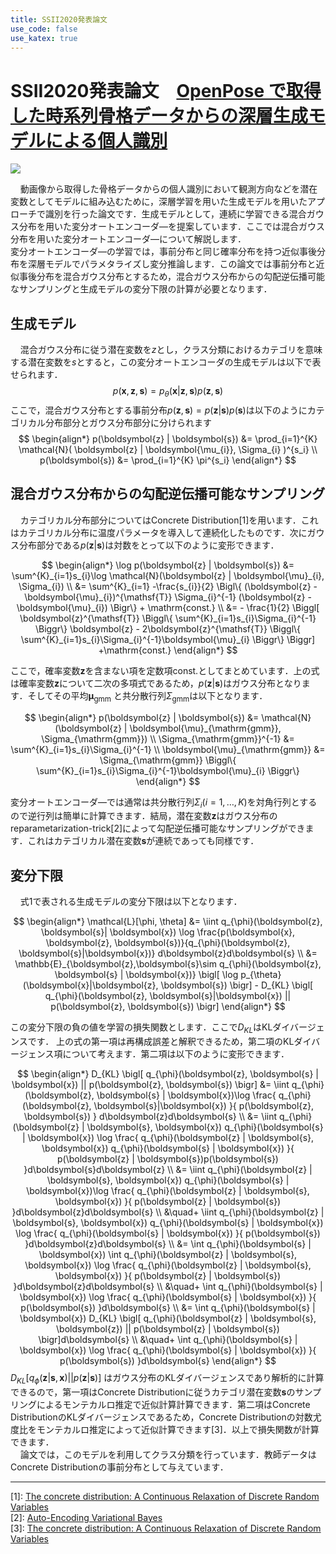 ```yaml
---
title: SSII2020発表論文
use_code: false
use_katex: true
---
```

# SSII2020発表論文　[OpenPose で取得した時系列骨格データからの深層生成モデルによる個人識別](https://www.dropbox.com/s/6zbfsjm7c0biine/OpenPose%E3%82%92%E7%94%A8%E3%81%84%E3%81%9F%E9%AA%A8%E6%A0%BC%E3%83%87%E3%83%BC%E3%82%BF%E3%81%8B%E3%82%89%E3%81%AE%E6%B7%B1%E5%B1%A4%E7%94%9F%E6%88%90%E3%83%A2%E3%83%87%E3%83%AB%E3%81%AB%E3%82%88%E3%82%8B%E5%80%8B%E4%BA%BA%E8%AD%98%E5%88%A5.pdf?dl=0)

<img src="https://dl.dropboxusercontent.com/s/1zg7wnch9ewyk44/full_model_structure_modified.png">

<span>&nbsp;&nbsp;&nbsp;&nbsp;</span>動画像から取得した骨格データからの個人識別において観測方向などを潜在変数としてモデルに組み込むために，深層学習を用いた生成モデルを用いたアプローチで識別を行った論文です．生成モデルとして，連続に学習できる混合ガウス分布を用いた変分オートエンコーダ―を提案しています．ここでは混合ガウス分布を用いた変分オートエンコーダ―について解説します．  
変分オートエンコーダ―の学習では，事前分布と同じ確率分布を持つ近似事後分布を深層モデルでパラメタライズし変分推論します．この論文では事前分布と近似事後分布を混合ガウス分布とするため，混合ガウス分布からの勾配逆伝播可能なサンプリングと生成モデルの変分下限の計算が必要となります．

## 生成モデル
<span>&nbsp;&nbsp;&nbsp;&nbsp;</span>混合ガウス分布に従う潜在変数を$z$とし，クラス分類におけるカテゴリを意味する潜在変数を$s$とすると，この変分オートエンコーダの生成モデルは以下で表せられます．
$$
\begin{equation*}
p(\boldsymbol{x}, \boldsymbol{z}, \boldsymbol{s})= p_{\theta}(\boldsymbol{x}|\boldsymbol{z},\boldsymbol{s})p(\boldsymbol{z}, \boldsymbol{s}) \tag{1}
\end{equation*}
$$
ここで，混合ガウス分布とする事前分布$p(\boldsymbol{z}, \boldsymbol{s})=p(\boldsymbol{z}|\boldsymbol{s})p(\boldsymbol{s})$は以下のようにカテゴリカル分布部分とガウス分布部分に分けられます
$$
\begin{align*}
p(\boldsymbol{z} | \boldsymbol{s}) &= 
\prod_{i=1}^{K} \mathcal{N}(
    \boldsymbol{z} | \boldsymbol{\mu_{i}}, \Sigma_{i}
)^{s_i} \\
p(\boldsymbol{s}) &= \prod_{i=1}^{K} \pi^{s_i}
\end{align*}
$$

## 混合ガウス分布からの勾配逆伝播可能なサンプリング
<span>&nbsp;&nbsp;&nbsp;&nbsp;</span>カテゴリカル分布部分についてはConcrete Distribution[1]を用います．これはカテゴリカル分布に温度パラメータを導入して連続化したものです．次にガウス分布部分である$p(\boldsymbol{z} | \boldsymbol{s})$は対数をとって以下のように変形できます．

$$
\begin{align*}
\log p(\boldsymbol{z} | \boldsymbol{s})
&= \sum^{K}_{i=1}s_{i}\log \mathcal{N}(\boldsymbol{z} | \boldsymbol{\mu}_{i}, \Sigma_{i}) \\
&= \sum^{K}_{i=1} -\frac{s_{i}}{2} \Bigl\{ (\boldsymbol{z} - \boldsymbol{\mu}_{i})^{\mathsf{T}} \Sigma_{i}^{-1} (\boldsymbol{z} - \boldsymbol{\mu}_{i}) \Bigr\} + \mathrm{const.} \\
&= - \frac{1}{2} \Biggl[ 
    \boldsymbol{z}^{\mathsf{T}} 
    \Biggl\{
        \sum^{K}_{i=1}s_{i}\Sigma_{i}^{-1}
    \Biggr\} \boldsymbol{z}
    -
    2\boldsymbol{z}^{\mathsf{T}}
    \Biggl\{
        \sum^{K}_{i=1}s_{i}\Sigma_{i}^{-1}\boldsymbol{\mu}_{i}
    \Biggr\}
\Biggr]
+\mathrm{const.}
\end{align*}
$$

ここで，確率変数$\boldsymbol{z}$を含まない項を定数項$\mathrm{const.}$としてまとめています．上の式は確率変数$\boldsymbol{z}$について二次の多項式であるため，$p(\boldsymbol{z}|\boldsymbol{s})$はガウス分布となります．そしてその平均$\boldsymbol{\mu}_{\mathrm{gmm}}$
と共分散行列$\Sigma_{\mathrm{gmm}}$は以下となります．

$$
\begin{align*}
p(\boldsymbol{z} | \boldsymbol{s}) &= \mathcal{N} (\boldsymbol{z} | \boldsymbol{\mu}_{\mathrm{gmm}}, \Sigma_{\mathrm{gmm}}) \\
\Sigma_{\mathrm{gmm}}^{-1} &= \sum^{K}_{i=1}s_{i}\Sigma_{i}^{-1} \\
\boldsymbol{\mu}_{\mathrm{gmm}} &= \Sigma_{\mathrm{gmm}} 
\Biggl\{ 
    \sum^{K}_{i=1}s_{i}\Sigma_{i}^{-1}\boldsymbol{\mu}_{i}    
\Biggr\}
\end{align*}
$$

変分オートエンコーダ―では通常は共分散行列$\Sigma_{i}(i=1,\ldots,K)$を対角行列とするので逆行列は簡単に計算できます．結局，潜在変数$\boldsymbol{z}$はガウス分布のreparametarization-trick[2]によって勾配逆伝播可能なサンプリングができます．これはカテゴリカル潜在変数$\boldsymbol{s}$が連続であっても同様です．

## 変分下限
<span>&nbsp;&nbsp;&nbsp;&nbsp;</span>式1で表される生成モデルの変分下限は以下となります．

$$
\begin{align*}
\mathcal{L}[\phi, \theta] &= 
\iint q_{\phi}(\boldsymbol{z}, \boldsymbol{s}| \boldsymbol{x})
\log \frac{p(\boldsymbol{x}, \boldsymbol{z}, \boldsymbol{s})}{q_{\phi}(\boldsymbol{z}, \boldsymbol{s}|\boldsymbol{x})} d\boldsymbol{z}d\boldsymbol{s} \\
&= \mathbb{E}_{\boldsymbol{z},\boldsymbol{s}\sim q_{\phi}(\boldsymbol{z}, \boldsymbol{s} | \boldsymbol{x})} 
\bigl[
    \log p_{\theta}(\boldsymbol{x}|\boldsymbol{z}, \boldsymbol{s}) 
\bigr] - D_{KL} 
\bigl[
    q_{\phi}(\boldsymbol{z}, \boldsymbol{s}|\boldsymbol{x}) ||
    p(\boldsymbol{z}, \boldsymbol{s})
\bigr]
\end{align*}
$$

この変分下限の負の値を学習の損失関数とします．ここで$D_{KL}$はKLダイバージェンスです．
上の式の第一項は再構成誤差と解釈できるため，第二項のKLダイバージェンス項について考えます．第二項は以下のように変形できます．

$$
\begin{align*}
D_{KL}
\bigl[
    q_{\phi}(\boldsymbol{z}, \boldsymbol{s} | \boldsymbol{x}) ||
    p(\boldsymbol{z}, \boldsymbol{s})
\bigr] 
&= 
\iint q_{\phi}(\boldsymbol{z}, \boldsymbol{s} | \boldsymbol{x})\log \frac{
        q_{\phi}(\boldsymbol{z}, \boldsymbol{s}|\boldsymbol{x})
}{
        p(\boldsymbol{z}, \boldsymbol{s})
}
d\boldsymbol{z}d\boldsymbol{s}  \\
&=
\iint q_{\phi}(\boldsymbol{z} | \boldsymbol{s}, \boldsymbol{x})
q_{\phi}(\boldsymbol{s} | \boldsymbol{x}) \log 
\frac{
    q_{\phi}(\boldsymbol{z} | \boldsymbol{s}, \boldsymbol{x})
    q_{\phi}(\boldsymbol{s} | \boldsymbol{x})
}{
    p(\boldsymbol{z} | \boldsymbol{s})p(\boldsymbol{s})
}d\boldsymbol{s}d\boldsymbol{z}  \\
&=
\iint q_{\phi}(\boldsymbol{z} | \boldsymbol{s}, \boldsymbol{x})
q_{\phi}(\boldsymbol{s} | \boldsymbol{x})\log
\frac{
    q_{\phi}(\boldsymbol{z} | \boldsymbol{s}, \boldsymbol{x})
}{
    p(\boldsymbol{z} | \boldsymbol{s})
}d\boldsymbol{z}d\boldsymbol{s}  \\
&\quad+
\iint q_{\phi}(\boldsymbol{z} | \boldsymbol{s}, \boldsymbol{x})
q_{\phi}(\boldsymbol{s} | \boldsymbol{x}) \log
\frac{
    q_{\phi}(\boldsymbol{s} | \boldsymbol{x})
}{
    p(\boldsymbol{s})
}d\boldsymbol{z}d\boldsymbol{s}  \\
&=
\int q_{\phi}(\boldsymbol{s} | \boldsymbol{x})
\int q_{\phi}(\boldsymbol{z} | \boldsymbol{s}, \boldsymbol{x}) \log
\frac{
    q_{\phi}(\boldsymbol{z} | \boldsymbol{s}, \boldsymbol{x})
}{
    p(\boldsymbol{z} | \boldsymbol{s})
}d\boldsymbol{z}d\boldsymbol{s}  \\
&\quad+
\int q_{\phi}(\boldsymbol{s} | \boldsymbol{x}) \log
\frac{
    q_{\phi}(\boldsymbol{s} | \boldsymbol{x})
}{
    p(\boldsymbol{s})
}d\boldsymbol{s}  \\
&=
\int q_{\phi}(\boldsymbol{s} | \boldsymbol{x})
D_{KL}
\bigl[
    q_{\phi}(\boldsymbol{z} | \boldsymbol{s}, \boldsymbol{z}) ||
    p(\boldsymbol{z} | \boldsymbol{s})
\bigr]d\boldsymbol{s}  \\
&\quad+
\int q_{\phi}(\boldsymbol{s} | \boldsymbol{x}) \log
\frac{
    q_{\phi}(\boldsymbol{s} | \boldsymbol{x})
}{
    p(\boldsymbol{s})
}d\boldsymbol{s}
\end{align*}
$$
$D_{KL}\bigl[ q_{\phi}(\boldsymbol{z} | \boldsymbol{s}, \boldsymbol{x}) || p(\boldsymbol{z} | \boldsymbol{s}) \bigr]$
はガウス分布のKLダイバージェンスであり解析的に計算できるので，第一項はConcrete Distributionに従うカテゴリ潜在変数$\boldsymbol{s}$のサンプリングによるモンテカルロ推定で近似計算計算できます．第二項はConcrete DistributionのKLダイバージェンスであるため，Concrete Distributionの対数尤度比をモンテカルロ推定によって近似計算できます[3]．以上で損失関数が計算できます．  
<span>&nbsp;&nbsp;&nbsp;&nbsp;</span>論文では，このモデルを利用してクラス分類を行っています．教師データはConcrete Distributionの事前分布として与えています．

<hr>

[1]: [The concrete distribution: A
Continuous Relaxation of Discrete Random Variables](https://arxiv.org/abs/1611.00712)  
[2]: [Auto-Encoding Variational Bayes](https://arxiv.org/abs/1312.6114)  
[3]: [The concrete distribution: A
Continuous Relaxation of Discrete Random Variables](https://arxiv.org/abs/1611.00712)